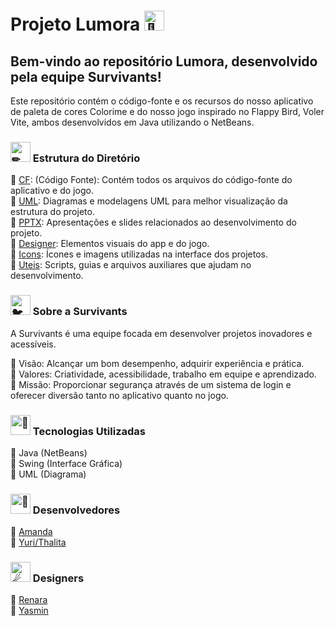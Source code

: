 # Projeto Lumora  <img src="https://fonts.gstatic.com/s/e/notoemoji/latest/1f31f/512.gif" alt="🌟" width="32" height="32"> 
## Bem-vindo ao repositório Lumora, desenvolvido pela equipe Survivants!
Este repositório contém o código-fonte e os recursos do nosso aplicativo de paleta de cores Colorime e do nosso jogo inspirado no Flappy Bird, Voler Vite, ambos desenvolvidos em Java utilizando o NetBeans.


### <img src="https://fonts.gstatic.com/s/e/notoemoji/latest/270f_fe0f/512.gif" alt="✏" width="32" height="32"> Estrutura do Diretório

🔹 [CF](CF): (Código Fonte): Contém todos os arquivos do código-fonte do aplicativo e do jogo.</br>
🔹 [UML](UML): Diagramas e modelagens UML para melhor visualização da estrutura do projeto.</br>
🔹 [PPTX](PPTX): Apresentações e slides relacionados ao desenvolvimento do projeto.</br>
🔹 [Designer](designer): Elementos visuais do app e do jogo.</br>
🔹 [Icons](Icons): Ícones e imagens utilizadas na interface dos projetos.</br>
🔹 [Uteis](Uteis): Scripts, guias e arquivos auxiliares que ajudam no desenvolvimento.</br>


### <img src="https://fonts.gstatic.com/s/e/notoemoji/latest/1f426/512.gif" alt="🐦" width="32" height="32"> Sobre a Survivants
A Survivants é uma equipe focada em desenvolver projetos inovadores e acessíveis.</br>

🔹 Visão: Alcançar um bom desempenho, adquirir experiência e prática.</br>
🔹 Valores: Criatividade, acessibilidade, trabalho em equipe e aprendizado.</br>
🔹 Missão: Proporcionar segurança através de um sistema de login e oferecer diversão tanto no aplicativo quanto no jogo.</br>

### <img src="https://fonts.gstatic.com/s/e/notoemoji/latest/1f916/512.gif" alt="🤖" width="32" height="32"> Tecnologias Utilizadas

🔹 Java (NetBeans)</br>
🔹 Swing (Interface Gráfica)</br>
🔹 UML (Diagrama)</br>

### <img src="https://fonts.gstatic.com/s/e/notoemoji/latest/1f4ab/512.gif" alt="💫" width="32" height="32"> Desenvolvedores
🔹 [Amanda](https://github.com/AmandaSimao01)</br>
🔹 [Yuri/Thalita](https://github.com/YuriThali)</br>

### <img src="https://fonts.gstatic.com/s/e/notoemoji/latest/2604_fe0f/512.gif" alt="☄" width="32" height="32"> Designers

🔹 [Renara](https://github.com/Renaras)</br>
🔹 [Yasmin](https://github.com/yasmin0liver)</br>

